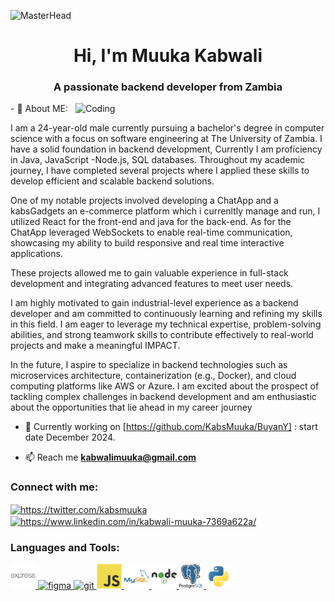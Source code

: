 ![MasterHead](https://my-media.apjonlinecdn.com/magefan_blog/best-hp-laptops-for-programming_1.jpg)
<h1 align="center">Hi, I'm Muuka Kabwali</h1>
<h3 align="center">A passionate backend developer from Zambia</h3>

<img align="right" alt="Coding" width="400" src="https://uploads-ssl.webflow.com/62635f16d538689b9559c6f9/62660df0769131c596a40518_Expressions_labeled.gif">
- 📄 About ME:

I am a 24-year-old male currently pursuing a bachelor's degree in computer science with a focus on software engineering at The University of Zambia. I have a solid foundation in backend development, Currently I am proficiency in Java, JavaScript -Node.js, SQL databases. Throughout my academic journey, I have completed several projects where I applied these skills to develop efficient and scalable backend solutions.

One of my notable projects involved developing a ChatApp and a kabsGadgets an e-commerce platform which i currenltly manage and run, I utilized React for the front-end and java for the back-end.
As for the ChatApp leveraged WebSockets to enable real-time communication, showcasing my ability to build responsive and real time interactive applications.

These projects allowed me to gain valuable experience in full-stack development and integrating advanced features to meet user needs.

I am highly motivated to gain industrial-level experience as a backend developer and am committed to continuously learning and refining my skills in this field. I am eager to leverage my technical expertise, problem-solving abilities, and strong teamwork skills to contribute effectively to real-world projects and make a meaningful IMPACT.

In the future, I aspire to specialize in backend technologies such as microservices architecture, containerization (e.g., Docker), and cloud computing platforms like AWS or Azure. I am excited about the prospect of tackling complex challenges in backend development and am enthusiastic about the opportunities that lie ahead in my career journey

- 🔭 Currently working on [https://github.com/KabsMuuka/BuyanY] : start date December 2024.

- 📫 Reach me **kabwalimuuka@gmail.com**



<h3 align="left">Connect with me:</h3>
<p align="left">
<a href="https://twitter.com/https://twitter.com/kabsmuuka" target="blank"><img align="center" src="https://raw.githubusercontent.com/rahuldkjain/github-profile-readme-generator/master/src/images/icons/Social/twitter.svg" alt="https://twitter.com/kabsmuuka" height="30" width="40" /></a>
<a href="https://linkedin.com/in/https://www.linkedin.com/in/kabwali-muuka-7369a622a/" target="blank"><img align="center" src="https://raw.githubusercontent.com/rahuldkjain/github-profile-readme-generator/master/src/images/icons/Social/linked-in-alt.svg" alt="https://www.linkedin.com/in/kabwali-muuka-7369a622a/" height="30" width="40" /></a>
</p>

<h3 align="left">Languages and Tools:</h3>
</a> <a href="https://expressjs.com" target="_blank" rel="noreferrer"> <img src="https://raw.githubusercontent.com/devicons/devicon/master/icons/express/express-original-wordmark.svg" alt="express" width="40" height="40"/> </a> <a href="https://www.figma.com/" target="_blank" rel="noreferrer"> <img src="https://www.vectorlogo.zone/logos/figma/figma-icon.svg" alt="figma" width="40" height="40"/> </a> <a href="https://git-scm.com/" target="_blank" rel="noreferrer"> <img src="https://www.vectorlogo.zone/logos/git-scm/git-scm-icon.svg" alt="git" width="40" height="40"/> </a> <a href="https://www.w3.org/html/" target="_blank" rel="noreferrer"> <img src="https://raw.githubusercontent.com/devicons/devicon/master/icons/javascript/javascript-original.svg" alt="javascript" width="40" height="40"/> </a> <a href="https://www.linux.org/" target="_blank" rel="noreferrer"> <img src="https://raw.githubusercontent.com/devicons/devicon/master/icons/mysql/mysql-original-wordmark.svg" alt="mysql" width="40" height="40"/> </a> <a href="https://nodejs.org" target="_blank" rel="noreferrer"> <img src="https://raw.githubusercontent.com/devicons/devicon/master/icons/nodejs/nodejs-original-wordmark.svg" alt="nodejs" width="40" height="40"/> </a> <a href="https://www.postgresql.org" target="_blank" rel="noreferrer"> <img src="https://raw.githubusercontent.com/devicons/devicon/master/icons/postgresql/postgresql-original-wordmark.svg" alt="postgresql" width="40" height="40"/> </a> <a href="https://www.python.org" target="_blank" rel="noreferrer"> <img src="https://raw.githubusercontent.com/devicons/devicon/master/icons/python/python-original.svg" alt="python" width="40" height="40"/> </a> </p>
